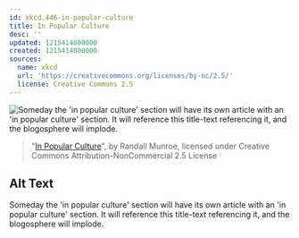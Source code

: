 ```yaml
---
id: xkcd.446-in-popular-culture
title: In Popular Culture
desc: ''
updated: 1215414000000
created: 1215414000000
sources:
  name: xkcd
  url: 'https://creativecommons.org/licenses/by-nc/2.5/'
  license: Creative Commons 2.5
---
```

![Someday the 'in popular culture' section will have its own article with an 'in popular culture' section.  It will reference this title-text referencing it, and the blogosphere will implode.](https://imgs.xkcd.com/comics/in_popular_culture.png)
> "[In Popular Culture](https://xkcd.com/446/)", by Randall Munroe, licensed under Creative Commons Attribution-NonCommercial 2.5 License

## Alt Text
Someday the 'in popular culture' section will have its own article with an 'in popular culture' section.  It will reference this title-text referencing it, and the blogosphere will implode.
